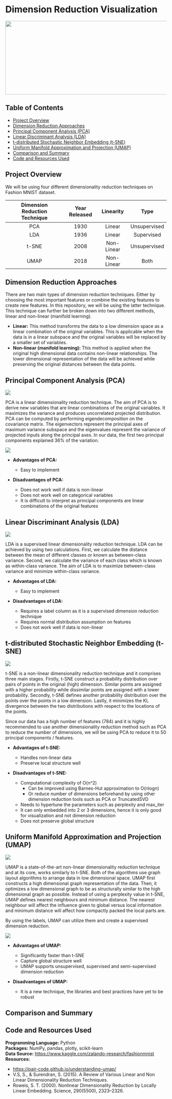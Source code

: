# Dimension Reduction Visualization

<img src="https://github.com/Peter-Chong/Dimension-Reduction-Visualization/blob/main/Images/F1.large.jpg" width="900" height="230" />

## Table of Contents  

<!--ts-->
   * [Project Overview](#project-overview)
   * [Dimension Reduction Approaches](#dimension-reduction-approaches)
   * [Principal Component Analysis (PCA)](#Principal-Component-Analysis-PCA)
   * [Linear Discriminant Analysis (LDA)](#Linear-Discriminant-Analysis-LDA)
   * [t-distributed Stochastic Neighbor Embedding (t-SNE)](#t-distributed-Stochastic-Neighbor-Embedding-t-SNE)
   * [Uniform Manifold Approximation and Projection (UMAP)](#Uniform-Manifold-Approximation-and-Projection-UMAP)
   * [Comparison and Summary](#comparison-and-summary)
   * [Code and Resources Used](#code-and-resources-used)
<!--te-->

## Project Overview

We will be using four different dimensionality reduction techniques on Fashion MNIST dataset.

| Dimension Reduction Technique | Year Released | Linearity | Type |
| :---: | :---: | :---: | :---: |
| PCA | 1930 | Linear | Unsupervised |
| LDA | 1936 | Linear | Supervised |
| t-SNE | 2008 | Non-Linear | Unsupervised |
| UMAP | 2018 | Non-Linear | Both |

## Dimension Reduction Approaches

There are two main types of dimension reduction techniques. Either by choosing the most important features or combine the existing features to create new features. In this repository, we will be using the latter technique. This technique can further be broken down into two different methods, linear and non-linear (manifold learning). 

* **Linear:** This method transforms the data to a low dimension space as a linear combination of the original variables. This is applicable when the data is in a linear subspace and the original variables will be replaced by a smaller set of variables. 
* **Non-linear (manifold learning):** This method is applied when the original high dimensional data contains non-linear relationships. The lower dimensional representation of the data will be achieved while preserving the original distances between the data points.

## Principal Component Analysis (PCA)

<img src="https://github.com/Peter-Chong/Dimension-Reduction-Visualization/blob/main/Images/pca_2d.png" />

PCA is a linear dimensionality reduction technique. The aim of PCA is to derive new variables that are linear combinations of the original variables. It maximizes the variance and produces uncorrelated projected distribution. PCA can be computed by performing eigendecomposition on the covariance matrix. The eigenvectors represent the principal axes of maximum variance subspace and the eigenvalues represent the variance of projected inputs along the principal axes. In our data, the first two principal components explained 36% of the variation.

<img src="https://github.com/Peter-Chong/Dimension-Reduction-Visualization/blob/main/Images/pca_explained_var.png" />

* **Advantages of PCA:**
  * Easy to implement

* **Disadvantages of PCA:**
  * Does not work well if data is non-linear
  * Does not work well on categorical variables
  * It is difficult to interpret as principal components are linear combinations of the original features

## Linear Discriminant Analysis (LDA)

<img src="https://github.com/Peter-Chong/Dimension-Reduction-Visualization/blob/main/Images/lda.png" />

LDA is a supervised linear dimensionality reduction technique. LDA can be achieved by using two calculations. First, we calculate the distance between the mean of different classes or known as between-class variance. Second, we calculate the variance of each class which is known as within-class variance. The aim of LDA is to maximize between-class variance and minimize within-class variance. 

* **Advantages of LDA:**
  * Easy to implement

* **Disadvantages of LDA:**
  * Requires a label column as it is a supervised dimension reduction technique
  * Requires normal distribution assumption on features
  * Does not work well if data is non-linear

## t-distributed Stochastic Neighbor Embedding (t-SNE)

<img src="https://github.com/Peter-Chong/Dimension-Reduction-Visualization/blob/main/Images/tsne_2d.png" />

t-SNE is a non-linear dimensionality reduction technique and it comprises three main stages. Firstly, t-SNE construct a probability distribution over pairs of points in the original (high) dimension. Similar points are assigned with a higher probability while dissimilar points are assigned with a lower probability. Secondly, t-SNE defines another probability distribution over the points over the points in a low dimension. Lastly, it minimizes the KL divergence between the two distributions with respect to the locations of the points. 

Since our data has a high number of features (784) and it is highly recommended to use another dimensionality reduction method such as PCA to reduce the number of dimensions, we will be using PCA to reduce it to 50 principal components / features. 

* **Advantages of t-SNE:**
  * Handles non-linear data
  * Preserve local structure well

* **Disadvantages of t-SNE:**
  * Computational complexity of O(n^2)
    * Can be improved using Barnes-Hut approximation to O(nlogn)
    * Or reduce number of dimensions beforehand by using other dimension reduction tools such as PCA or TruncatedSVD
  * Needs to hypertune the parameters such as perplexity and max_iter
  * It can only embedded into 2 or 3 dimensions, hence it is only good for visualization and not dimension reduction
  * Does not preserve global structure

## Uniform Manifold Approximation and Projection (UMAP)

<img src="https://github.com/Peter-Chong/Dimension-Reduction-Visualization/blob/main/Images/umap_unsup.png" />

UMAP is a state-of-the-art non-linear dimensionality reduction technique and at its core, works similarly to t-SNE. Both of the algorithms use graph layout algorithms to arrange data in low dimensional space. UMAP first constructs a high dimensional graph representation of the data. Then, it optimizes a low dimensional graph to be as structurally similar to the high dimensional graph as possible. Instead of using a perplexity value in t-SNE, UMAP defines nearest neighbours and minimum distance. The nearest neighbour will affect the influence given to global versus local information and minimum distance will affect how compactly packed the local parts are.

By using the labels, UMAP can utilize them and create a supervised dimension reduction. 

<img src="https://github.com/Peter-Chong/Dimension-Reduction-Visualization/blob/main/Images/umap_sup.png" />

* **Advantages of UMAP:**
  * Significantly faster than t-SNE
  * Capture global structure well
  * UMAP supports unsupervised, supervised and semi-supervised dimension reduction

* **Disadvantages of UMAP:**
  * It is a new technique, the libraries and best practices have yet to be robust

## Comparison and Summary



## Code and Resources Used

**Programming Language:** Python  
**Packages:** NumPy, pandas, plotly, scikit-learn  
**Data Source:**
https://www.kaggle.com/zalando-research/fashionmnist  
**Resources:**  
* https://pair-code.github.io/understanding-umap/
* V.S, S., & Surendran, S. (2015). A Review of Various Linear and Non Linear Dimensionality Reduction Techniques.  
* Roweis, S. T. (2000). Nonlinear Dimensionality Reduction by Locally Linear Embedding. Science, 290(5500), 2323–2326.
